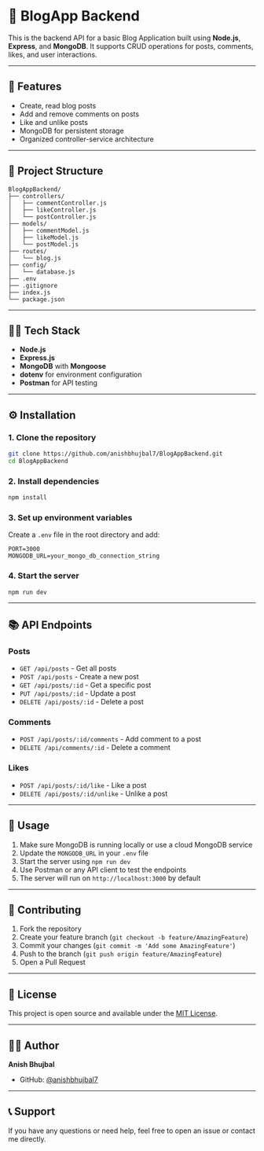 # 📝 BlogApp Backend

This is the backend API for a basic Blog Application built using **Node.js**, **Express**, and **MongoDB**. It supports CRUD operations for posts, comments, likes, and user interactions.

---

## 🚀 Features

- Create, read blog posts
- Add and remove comments on posts
- Like and unlike posts
- MongoDB for persistent storage
- Organized controller-service architecture

---

## 📁 Project Structure

```
BlogAppBackend/
├── controllers/
│   ├── commentController.js
│   ├── likeController.js
│   └── postController.js
├── models/
│   ├── commentModel.js
│   ├── likeModel.js
│   └── postModel.js
├── routes/
│   └── blog.js
├── config/
│   └── database.js
├── .env
├── .gitignore
├── index.js
└── package.json
```

---

## 🧑‍💻 Tech Stack

- **Node.js**
- **Express.js**
- **MongoDB** with **Mongoose**
- **dotenv** for environment configuration
- **Postman** for API testing

---

## ⚙️ Installation

### 1. Clone the repository
```bash
git clone https://github.com/anishbhujbal7/BlogAppBackend.git
cd BlogAppBackend
```

### 2. Install dependencies
```bash
npm install
```

### 3. Set up environment variables
Create a `.env` file in the root directory and add:

```env
PORT=3000
MONGODB_URL=your_mongo_db_connection_string
```

### 4. Start the server
```bash
npm run dev
```

---

## 📚 API Endpoints

### Posts
- `GET /api/posts` - Get all posts
- `POST /api/posts` - Create a new post
- `GET /api/posts/:id` - Get a specific post
- `PUT /api/posts/:id` - Update a post
- `DELETE /api/posts/:id` - Delete a post

### Comments
- `POST /api/posts/:id/comments` - Add comment to a post
- `DELETE /api/comments/:id` - Delete a comment

### Likes
- `POST /api/posts/:id/like` - Like a post
- `DELETE /api/posts/:id/unlike` - Unlike a post

---

## 🔧 Usage

1. Make sure MongoDB is running locally or use a cloud MongoDB service
2. Update the `MONGODB_URL` in your `.env` file
3. Start the server using `npm run dev`
4. Use Postman or any API client to test the endpoints
5. The server will run on `http://localhost:3000` by default

---

## 🤝 Contributing

1. Fork the repository
2. Create your feature branch (`git checkout -b feature/AmazingFeature`)
3. Commit your changes (`git commit -m 'Add some AmazingFeature'`)
4. Push to the branch (`git push origin feature/AmazingFeature`)
5. Open a Pull Request

---

## 📄 License

This project is open source and available under the [MIT License](LICENSE).

---

## 👨‍💻 Author

**Anish Bhujbal**
- GitHub: [@anishbhujbal7](https://github.com/anishbhujbal7)

---

## 📞 Support

If you have any questions or need help, feel free to open an issue or contact me directly.
